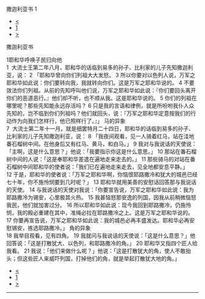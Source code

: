 ﻿





 撒迦利亚书 1




* [<](bible/HAG02.md)
* [1](bible/ZEC.md)
* [>](bible/ZEC02.md)



撒迦利亚书 
 
1耶和华呼唤子民归向他  
1  大流士王第二年八月，耶和华的话临到易多的孙子、比利家的儿子先知撒迦利亚，说： 
2 「耶和华曾向你们列祖大大发怒。 
3 所以你要对以色列人说，万军之耶和华如此说：你们要转向我，我就转向你们。这是万军之耶和华说的。 
4 不要效法你们列祖。从前的先知呼叫他们说，万军之耶和华如此说：『你们要回头离开你们的恶道恶行。』他们却不听，也不顺从我。这是耶和华说的。 
5 你们的列祖在哪里呢？那些先知能永远存活吗？ 
6 只是我的言语和律例，就是所吩咐我仆人众先知的，岂不临到你们列祖吗？他们就回头，说：『万军之耶和华定意按我们的行动作为向我们怎样行，他已照样行了。』」 马的异象  
7  大流士第二年十一月，就是细罢特月二十四日，耶和华的话临到易多的孙子、比利家的儿子先知撒迦利亚，说： 
8 「我夜间观看，见一人骑着红马，站在洼地番石榴树中间。在他身后又有红马、黄马，和白马。」 
9 我对与我说话的天使说：「主啊，这是什么意思？」他说：「我要指示你这是什么意思。」 
10 那站在番石榴树中间的人说：「这是奉耶和华差遣在遍地走来走去的。」 
11 那些骑马的对站在番石榴树中间耶和华的使者说：「我们已在遍地走来走去，见全地都安息平静。」  
12 于是，耶和华的使者说：「万军之耶和华啊，你恼恨耶路撒冷和犹大的城邑已经七十年，你不施怜悯要到几时呢？」 
13 耶和华就用美善的安慰话回答那与我说话的天使。 
14 与我说话的天使对我说：「你要宣告说，万军之耶和华如此说：我为耶路撒冷为锡安，心里极其火热。 
15 我甚恼怒那安逸的列国，因我从前稍微恼怒我民，他们就加害过分。 
16 所以耶和华如此说：现今我回到耶路撒冷，仍施怜悯，我的殿必重建在其中，准绳必拉在耶路撒冷之上。这是万军之耶和华说的。 
17 你要再宣告说，万军之耶和华如此说：我的城邑必再丰盛发达。耶和华必再安慰锡安，拣选耶路撒冷。」 角的异象  
18 我举目观看，见有四角。 
19 我就问与我说话的天使说：「这是什么意思？」他回答说：「这是打散犹大、以色列，和耶路撒冷的角。」 
20 耶和华又指四个匠人给我看。 
21 我说：「他们来做什么呢？」他说：「这是打散犹大的角，使人不敢抬头；但这些匠人来威吓列国，打掉他们的角，就是举起打散犹大地的角。」 
* [<](bible/HAG02.md)
* [1](bible/ZEC.md)
* [>](bible/ZEC02.md)





---









